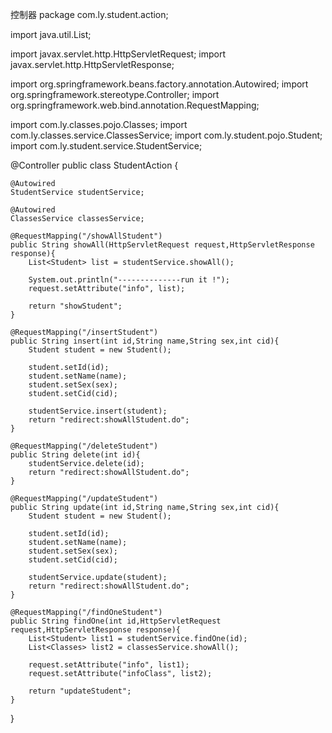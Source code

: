 
控制器
package com.ly.student.action;

import java.util.List;

import javax.servlet.http.HttpServletRequest;
import javax.servlet.http.HttpServletResponse;

import org.springframework.beans.factory.annotation.Autowired;
import org.springframework.stereotype.Controller;
import org.springframework.web.bind.annotation.RequestMapping;

import com.ly.classes.pojo.Classes;
import com.ly.classes.service.ClassesService;
import com.ly.student.pojo.Student;
import com.ly.student.service.StudentService;

@Controller
public class StudentAction {

	@Autowired
	StudentService studentService;
	
	@Autowired
	ClassesService classesService;
	
	@RequestMapping("/showAllStudent")
	public String showAll(HttpServletRequest request,HttpServletResponse response){
		List<Student> list = studentService.showAll();
		
		System.out.println("--------------run it !");
		request.setAttribute("info", list);
		
		return "showStudent";
	}
	
	@RequestMapping("/insertStudent")
	public String insert(int id,String name,String sex,int cid){
		Student student = new Student();
		
		student.setId(id);
		student.setName(name);
		student.setSex(sex);
		student.setCid(cid);
		
		studentService.insert(student);
		return "redirect:showAllStudent.do";
	}
	
	@RequestMapping("/deleteStudent")
	public String delete(int id){
		studentService.delete(id);
		return "redirect:showAllStudent.do";
	}
	
	@RequestMapping("/updateStudent")
	public String update(int id,String name,String sex,int cid){
		Student student = new Student();
		
		student.setId(id);
		student.setName(name);
		student.setSex(sex);
		student.setCid(cid);
		
		studentService.update(student);
		return "redirect:showAllStudent.do";
	}
	
	@RequestMapping("/findOneStudent")
	public String findOne(int id,HttpServletRequest request,HttpServletResponse response){
		List<Student> list1 = studentService.findOne(id);
		List<Classes> list2 = classesService.showAll();
		
		request.setAttribute("info", list1);
		request.setAttribute("infoClass", list2);
		
		return "updateStudent";
	}
}

